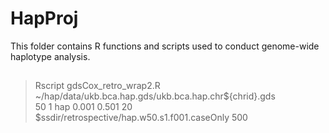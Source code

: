 # HapProj

This folder contains R functions and scripts used to conduct genome-wide haplotype analysis.

##

> Rscript gdsCox_retro_wrap2.R \
> ~/hap/data/ukb.bca.hap.gds/ukb.bca.hap.chr${chrid}.gds \
>             50 1 hap 0.001 0.501 20 $ssdir/retrospective/hap.w50.s1.f001.caseOnly 500
             

